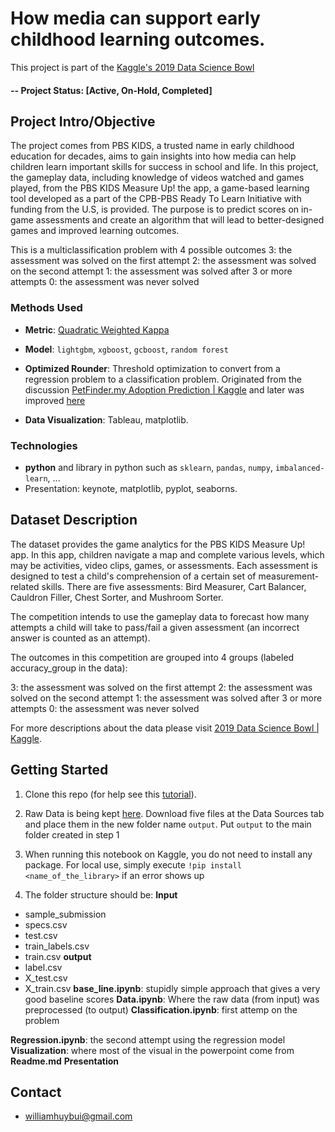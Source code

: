 # How media can support early childhood learning outcomes.

This project is part of the [Kaggle's 2019 Data Science Bowl](https://www.kaggle.com/c/data-science-bowl-2019)

#### -- Project Status: [Active, On-Hold, Completed]

## Project Intro/Objective
The project comes from PBS KIDS, a trusted name in early childhood education for decades, aims to gain insights into how media can help children learn important skills for success in school and life. In this project, the gameplay data, including knowledge of videos watched and games played, from the PBS KIDS Measure Up! the app, a game-based learning tool developed as a part of the CPB-PBS Ready To Learn Initiative with funding from the U.S, is provided. The purpose is to predict scores on in-game assessments and create an algorithm that will lead to better-designed games and improved learning outcomes.

This is a multiclassification problem with 4 possible outcomes
3: the assessment was solved on the first attempt
2: the assessment was solved on the second attempt
1: the assessment was solved after 3 or more attempts
0: the assessment was never solved

### Methods Used
* **Metric**: [Quadratic Weighted Kappa](https://www.kaggle.com/c/data-science-bowl-2019/overview/evaluation)

* **Model**: `lightgbm`, `xgboost`, `gcboost`, `random forest`

* **Optimized Rounder**: Threshold optimization to convert from a regression problem to a classification problem. Originated from the discussion [PetFinder.my Adoption Prediction \| Kaggle](https://www.kaggle.com/c/petfinder-adoption-prediction/discussion/76107) and later was improved [here](https://www.kaggle.com/naveenasaithambi/optimizedrounder-improved)

* **Data Visualization**: Tableau, matplotlib.

### Technologies
* **python** and library in python such as `sklearn`, `pandas`, `numpy`, `imbalanced-learn`, ...
* Presentation: keynote, matplotlib, pyplot, seaborns.

## Dataset Description
The dataset provides the game analytics for the PBS KIDS Measure Up! app. In this app, children navigate a map and complete various levels, which may be activities, video clips, games, or assessments. Each assessment is designed to test a child's comprehension of a certain set of measurement-related skills. There are five assessments: Bird Measurer, Cart Balancer, Cauldron Filler, Chest Sorter, and Mushroom Sorter.

The competition intends to use the gameplay data to forecast how many attempts a child will take to pass/fail a given assessment (an incorrect answer is counted as an attempt).

The outcomes in this competition are grouped into 4 groups (labeled accuracy_group in the data):

3: the assessment was solved on the first attempt
2: the assessment was solved on the second attempt
1: the assessment was solved after 3 or more attempts
0: the assessment was never solved

For more descriptions about the data please visit [2019 Data Science Bowl \| Kaggle](https://www.kaggle.com/c/data-science-bowl-2019/data).


## Getting Started

1. Clone this repo (for help see this [tutorial](https://help.github.com/articles/cloning-a-repository/)).

2. Raw Data is being kept [here](https://www.kaggle.com/c/data-science-bowl-2019/data). Download five files at the Data Sources tab and place them in the new folder name `output`. Put `output` to the main folder created in step 1
    
3. When running this notebook on  Kaggle, you do not need to install any package. For local use, simply execute `!pip install <name_of_the_library>` if an error shows up

4. The folder structure should be:
**Input**
* sample_submission
* specs.csv
* test.csv
* train_labels.csv
* train.csv
**output**
* label.csv
* X_test.csv
* X_train.csv
**base_line.ipynb**: stupidly simple approach that gives a very good baseline scores
**Data.ipynb**: Where the raw data (from input) was preprocessed (to output)
**Classification.ipynb**: first attemp on the problem

**Regression.ipynb**: the second attempt using the regression model
**Visualization**: where most of the visual in the powerpoint come from
**Readme.md**
**Presentation**


## Contact
* williamhuybui@gmail.com
